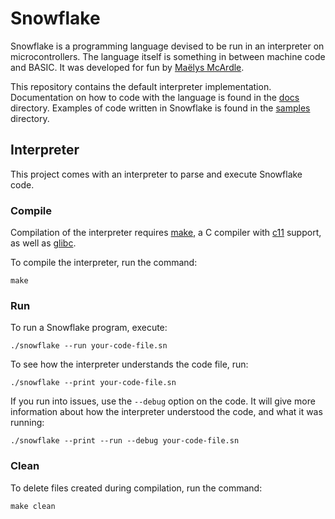 # Snowflake

Snowflake is a programming language devised to be run in an interpreter on microcontrollers. 
The language itself is something in between machine code and BASIC. It was developed for 
fun by [Maëlys McArdle][1].

This repository contains the default interpreter implementation. Documentation on how to 
code with the language is found in the [docs][2] directory. Examples of code written in
Snowflake is found in the [samples][3] directory.

[1]: https://www.maelys.bio/
[2]: docs/
[3]: samples/

## Interpreter

This project comes with an interpreter to parse and execute Snowflake code.

### Compile

Compilation of the interpreter requires [make][4], a C compiler with [c11][5] support, as well as [glibc][6].

To compile the interpreter, run the command:
```
make
```

[4]: https://en.wikipedia.org/wiki/Make_(software)
[5]: https://en.wikipedia.org/wiki/C11_(C_standard_revision)
[6]: https://en.wikipedia.org/wiki/GNU_C_Library

### Run

To run a Snowflake program, execute:
```
./snowflake --run your-code-file.sn
```

To see how the interpreter understands the code file, run:
```
./snowflake --print your-code-file.sn
```

If you run into issues, use the `--debug` option on the code. It will give more
information about how the interpreter understood the code, and what it was running:
```
./snowflake --print --run --debug your-code-file.sn
```

### Clean

To delete files created during compilation, run the command:
```
make clean
```

